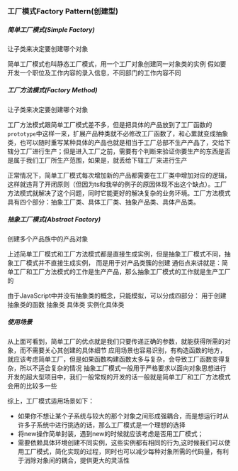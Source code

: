### 工厂模式Factory Pattern(创建型)

##### 简单工厂模式(Simple Factory)
让子类来决定要创建哪个对象

简单工厂模式也叫静态工厂模式，用一个工厂对象创建同一对象类的实例
假如要开发一个职位及工作内容的录入信息，不同部门的工作内容不同



##### 工厂方法模式(Factory Method)
让子类来决定要创建哪个对象

工厂方法模式跟简单工厂模式差不多，但是把具体的产品放到了工厂函数的`prototype`中这样一来，扩展产品种类就不必修改工厂函数了，和心累就变成抽象类，也可以随时重写某种具体的产品也就是相当于工厂总部不生产产品了，交给下辖分工厂进行生产；但是进入工厂之前，需要有个判断来验证你要生产的东西是否是属于我们工厂所生产范围，如果是，就丢给下辖工厂来进行生产



正常情况下，简单工厂模式每次增加新的产品都需要在工厂类中增加对应的逻辑，这样就违背了开闭原则（但因为ts和我举的例子的原因体现不出这个缺点）。工厂方法模式就解决了这个问题，同时它能更好的解决复杂的业务环境。工厂方法模式具有四个部分：抽象工厂类、具体工厂类、抽象产品类、具体产品类。

##### 抽象工厂模式(Abstract Factory)
创建多个产品族中的产品对象

上述简单工厂模式和工厂方法模式都是直接生成实例，但是抽象工厂模式不同，抽象工厂模式并不直接生成实例， 而是用于对产品类簇的创建
通俗点来讲就是：简单工厂和工厂方法模式的工作是生产产品，那么抽象工厂模式的工作就是生产工厂的

由于JavaScript中并没有抽象类的概念，只能模拟，可以分成四部分：
用于创建抽象类的函数
抽象类
具体类
实例化具体类

##### 使用场景
从上面可看到，简单工厂的优点就是我们只要传递正确的参数，就能获得所需的对象，而不需要关心其创建的具体细节
应用场景也容易识别，有构造函数的地方，就应该考虑简单工厂，但是如果函数构建函数太多与复杂，会导致工厂函数变得复杂，所以不适合复杂的情况
抽象工厂模式一般用于严格要求以面向对象思想进行开发的超大型项目中，我们一般常规的开发的话一般就是简单工厂和工厂方法模式会用的比较多一些

综上，工厂模式适用场景如下：

- 如果你不想让某个子系统与较大的那个对象之间形成强耦合，而是想运行时从许多子系统中进行挑选的话，那么工厂模式是一个理想的选择
- 将new操作简单封装，遇到new的时候就应该考虑是否用工厂模式；
- 需要依赖具体环境创建不同实例，这些实例都有相同的行为,这时候我们可以使用工厂模式，简化实现的过程，同时也可以减少每种对象所需的代码量，有利于消除对象间的耦合，提供更大的灵活性